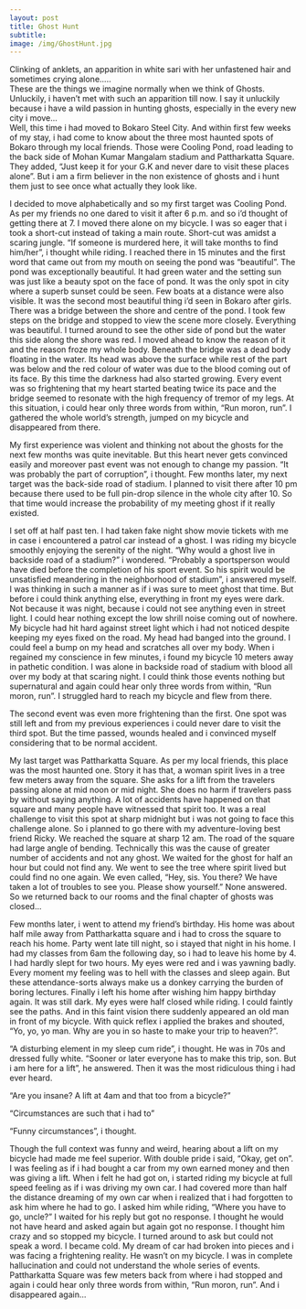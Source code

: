 ```yaml
---
layout: post
title: Ghost Hunt
subtitle:
image: /img/GhostHunt.jpg
---
```


Clinking of anklets, an apparition in white sari with her unfastened hair and sometimes crying alone.....  
These are the things we imagine normally when we think of Ghosts. Unluckily, i haven’t met with such an apparition till now. I say it unluckily because i have a wild passion in hunting ghosts, especially in the every new city i move...  
Well, this time i had moved to Bokaro Steel City. And within first few weeks of my stay, i had come to know about the three most haunted spots of Bokaro through my local friends. Those were Cooling Pond, road leading to the back side of Mohan Kumar Mangalam stadium and Pattharkatta Square. They added, “Just keep it for your G.K and never dare to visit these places alone”. But i am a firm believer in the non existence of ghosts and i hunt them just to see once what actually they look like.

I decided to move alphabetically and so my first target was Cooling Pond. As per my friends no one dared to visit it after 6 p.m. and so i’d thought of getting there at 7.  I moved there alone on my bicycle. I was so eager that i took a short-cut instead of taking a main route. Short-cut was amidst a scaring jungle. “If someone is murdered here, it will take months to find him/her”, i thought while riding. I reached there in 15 minutes and the first word that came out from my mouth on seeing the pond was “beautiful”. The pond was exceptionally beautiful. It had green water and the setting sun was just like a beauty spot on the face of pond. It was the only spot in city where a superb sunset could be seen. Few boats at a distance were also visible. It was the second most beautiful thing i’d seen in Bokaro after girls. There was a bridge between the shore and centre of the pond. I took few steps on the bridge and stopped to view the scene more closely. Everything was beautiful. I turned around to see the other side of pond but the water this side along the shore was red. I moved ahead to know the reason of it and the reason froze my whole body.  Beneath the bridge was a dead body floating in the water. Its head was above the surface while rest of the part was below and the red colour of water was due to the blood coming out of its face. By this time the darkness had also started growing. Every event was so frightening that my heart started beating twice its pace and the bridge seemed to resonate with the high frequency of tremor of my legs. At this situation, i could hear only three words from within, “Run moron, run”. I gathered the whole world’s strength, jumped on my bicycle and disappeared from there.

My first experience was violent and thinking not about the ghosts for the next few months was quite inevitable. But this heart never gets convinced easily and moreover past event was not enough to change my passion. “It was probably the part of corruption”, i thought.  Few months later, my next target was the back-side road of stadium. I planned to visit there after 10 pm because there used to be full pin-drop silence in the whole city after 10. So that time would increase the probability of my meeting ghost if it really existed.

I set off at half past ten. I had taken fake night show movie tickets with me in case i encountered a patrol car instead of a ghost.  I was riding my bicycle smoothly enjoying the serenity of the night. “Why would a ghost live in backside road of a stadium?” i wondered. “Probably a sportsperson would have died before the completion of his sport event. So his spirit would be unsatisfied meandering in the neighborhood of stadium”, i answered myself. I was thinking in such a manner as if i was sure to meet ghost that time. But before i could think anything else, everything in front my eyes were dark. Not because it was night, because i could not see anything even in street light. I could hear nothing except the low shrill noise coming out of nowhere. My bicycle had hit hard against street light which i had not noticed despite keeping my eyes fixed on the road. My head had banged into the ground. I could feel a bump on my head and scratches all over my body. When i regained my conscience in few minutes, i found my bicycle 10 meters away in pathetic condition. I was alone in backside road of stadium with blood all over my body at that scaring night. I could think those events nothing but supernatural and again could hear only three words from within, “Run moron, run”.  I struggled hard to reach my bicycle and flew from there.

The second event was even more frightening than the first. One spot was still left and from my previous experiences i could never dare to visit the third spot. But the time passed, wounds healed and i convinced myself considering that to be normal accident.

My last target was Pattharkatta Square. As per my local friends, this place was the most haunted one. Story it has that, a woman spirit lives in a tree few meters away from the square. She asks for a lift from the travelers passing alone at mid noon or mid night. She does no harm if travelers pass by without saying anything. A lot of accidents have happened on that square and many people have witnessed that spirit too. It was a real challenge to visit this spot at sharp midnight but i was not going to face this challenge alone. So i planned to go there with my adventure-loving best friend Ricky. We reached the square at sharp 12 am. The road of the square had large angle of bending. Technically this was the cause of greater number of accidents and not any ghost. We waited for the ghost for half an hour but could not find any. We went to see the tree where spirit lived but could find no one again. We even called, “Hey, sis. You there? We have taken a lot of troubles to see you. Please show yourself.” None answered. So we returned back to our rooms and the final chapter of ghosts was closed...

Few months later, i went to attend my friend’s birthday. His home was about half mile away from Pattharkatta square and i had to cross the square to reach his home. Party went late till night, so i stayed that night in his home.  I had my classes from 6am the following day, so i had to leave his home by 4. I had hardly slept for two hours. My eyes were red and i was yawning badly. Every moment my feeling was to hell with the classes and sleep again. But these attendance-sorts always make us a donkey carrying the burden of boring lectures. Finally i left his home after wishing him happy birthday again. It was still dark. My eyes were half closed while riding. I could faintly see the paths. And in this faint vision there suddenly appeared an old man in front of my bicycle. With quick reflex i applied the brakes and shouted, “Yo, yo, yo man. Why are you in so haste to make your trip to heaven?”. 

“A disturbing element in my sleep cum ride”, i thought. He was in 70s and dressed fully white.  “Sooner or later everyone has to make this trip, son. But i am here for a lift”, he answered. Then it was the most ridiculous thing i had ever heard. 

“Are you insane? A lift at 4am and that too from a bicycle?”

“Circumstances are such that i had to”

“Funny circumstances”, i thought.

Though the full context was funny and weird, hearing about a lift on my bicycle had made me feel superior. With double pride i said, “Okay, get on”.  I was feeling as if i had bought a car from my own earned money and then was giving a lift. When i felt he had got on, i started riding my bicycle at full speed feeling as if i was driving my own car.  I had covered more than half the distance dreaming of my own car when i realized that i had forgotten to ask him where he had to go. I asked him while riding, “Where you have to go, uncle?”  I waited for his reply but got no response. I thought he would not have heard and asked again but again got no response. I thought him crazy and so stopped my bicycle. I turned around to ask but could not speak a word. I became cold. My dream of car had broken into pieces and i was facing a frightening reality. He wasn’t on my bicycle. I was in complete hallucination and could not understand the whole series of events. Pattharkatta Square was few meters back from where i had stopped and again i could hear only three words from within, “Run moron, run”. And i disappeared again...